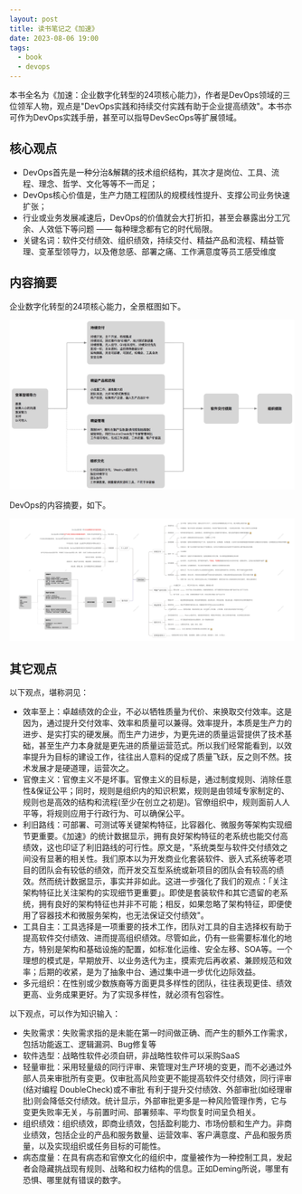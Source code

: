 ```yaml
---
layout: post
title: 读书笔记之《加速》
date: 2023-08-06 19:00
tags:
  - book
  - devops
---
```


本书全名为《加速：企业数字化转型的24项核心能力》，作者是DevOps领域的三位领军人物，观点是"DevOps实践和持续交付实践有助于企业提高绩效"。本书亦可作为DevOps实践手册，甚至可以指导DevSecOps等扩展领域。


## 核心观点
- DevOps首先是一种分治&解耦的技术组织结构，其次才是岗位、工具、流程、理念、哲学、文化等等不一而足；
- DevOps核心价值是，生产力随工程团队的规模线性提升、支撑公司业务快速扩张；
- 行业或业务发展减速后，DevOps的价值就会大打折扣，甚至会暴露出分工冗余、人效低下等问题 —— 每种理念都有它的时代局限。
- 关键名词：软件交付绩效、组织绩效，持续交付、精益产品和流程、精益管理、变革型领导力，以及倦怠感、部署之痛、工作满意度等员工感受维度


## 内容摘要
企业数字化转型的24项核心能力，全景框图如下。

![front.png](https://raw.githubusercontent.com/nieannote/nieannote.github.io/master/images/20230806/devops-kuangtu.jpg)

DevOps的内容摘要，如下。

![front.png](https://raw.githubusercontent.com/nieannote/nieannote.github.io/master/images/20230806/devops-naotu.png)


## 其它观点
以下观点，堪称洞见：

- 效率至上：卓越绩效的企业，不必以牺牲质量为代价、来换取交付效率。这是因为，通过提升交付效率、效率和质量可以兼得。效率提升，本质是生产力的进步、是实打实的硬发展。而生产力进步，为更先进的质量运营提供了技术基础，甚至生产力本身就是更先进的质量运营范式。所以我们经常能看到，以效率提升为目标的建设工作，往往出人意料的促成了质量飞跃，反之则不然。技术发展才是硬道理，运营次之。
- 官僚主义：官僚主义不是坏事。官僚主义的目标是，通过制度规则、消除任意性&保证公平；同时，规则是组织内的知识积累，规则是由领域专家制定的、规则也是高效的结构和流程(至少在创立之初是)。官僚组织中，规则面前人人平等，将规则应用于行政行为、可以确保公平。
- 利旧路线：可部署、可测试等关键架构特征，比容器化、微服务等架构实现细节更重要。《加速》的统计数据显示，拥有良好架构特征的老系统也能交付高绩效，这也印证了利旧路线的可行性。原文是，"系统类型与软件交付绩效之间没有显著的相关性。我们原本以为开发商业化套装软件、嵌入式系统等老项目的团队会有较低的绩效，而开发交互型系统或新项目的团队会有较高的绩效。然而统计数据显示，事实并非如此。这进一步强化了我们的观点：「关注架构特征比关注架构的实现细节更重要」。即使是套装软件和其它遗留的老系统，拥有良好的架构特征也并非不可能；相反，如果忽略了架构特征，即便使用了容器技术和微服务架构，也无法保证交付绩效"。
- 工具自主：工具选择是一项重要的技术工作，团队对工具的自主选择权有助于提高软件交付绩效、进而提高组织绩效。尽管如此，仍有一些需要标准化的地方，特别是架构和基础设施的配置，如标准化运维、安全左移、SOA等。一个理想的模式是，早期放开、以业务迭代为主，摸索完后再收紧、兼顾规范和效率；后期的收紧，是为了抽象中台、通过集中进一步优化边际效益。
- 多元组织：在性别或少数族裔等方面更具多样性的团队，往往表现更佳、绩效更高、业务成果更好。为了实现多样性，就必须有包容性。

以下观点，可以作为知识输入：

- 失败需求：失败需求指的是未能在第一时间做正确、而产生的额外工作需求，包括功能返工、逻辑漏洞、Bug修复等
- 软件选型：战略性软件必须自研，非战略性软件可以采购SaaS
- 轻量审批：采用轻量级的同行评审、来管理对生产环境的变更，而不必通过外部人员来审批所有变更。仅审批高风险变更不能提高软件交付绩效，同行评审(结对编程 DoubleCheck)或不审批 有利于提升交付绩效、外部审批(如经理审批)则会降低交付绩效。统计显示，外部审批更多是一种风险管理作秀，它与变更失败率无关，与前置时间、部署频率、平均恢复时间呈负相关。
- 组织绩效：组织绩效，即商业绩效，包括盈利能力、市场份额和生产力。非商业绩效，包括企业的产品和服务数量、运营效率、客户满意度、产品和服务质量，以及实现组织或任务目标的可能性。
- 病态度量：在具有病态和官僚文化的组织中，度量被作为一种控制工具，发起者会隐藏挑战现有规则、战略和权力结构的信息。正如Deming所说，哪里有恐惧、哪里就有错误的数字。
